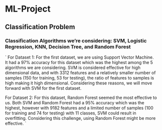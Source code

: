 # ML-Project
## Classification Problem
### Classification Algorithms we’re considering: SVM, Logistic Regression, KNN, Decision Tree, and Random Forest
` For Dataset 1: For the first dataset, we are using Support Vector Machine. It had a 97% accuracy for this dataset which was the highest among the 5 algorithms we are considering. 
SVM is considered effective for high dimensional data, and with 3312 features and a relatively smaller number of samples (150 for training, 53 for testing), the ratio of features to samples is high making it high dimensional. Considering these reasons, we will move forward with SVM for the first dataset.

  For Dataset 2: For this dataset, Random Forest seemed the most effective to us. 
Both SVM and Random Forest had a 95% accuracy which was the highest, however with 9182 features and a limited number of samples (100 for training and 74 for testing) with 11 classes, SVM could result in overfitting. Considering this challenge, using Random Forest might be more effective. `



